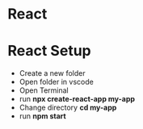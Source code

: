 # React
<h1>React Setup</h1>
<ul>
  <li>Create a new folder</li>
  <li>Open folder in vscode</li>
  <li>Open Terminal</li>
  <li>run <b> npx create-react-app my-app </b> </li>
  <li>Change directory <b> cd my-app </b></li>
  <li>run <b>npm start </b> </li>
</ul>
